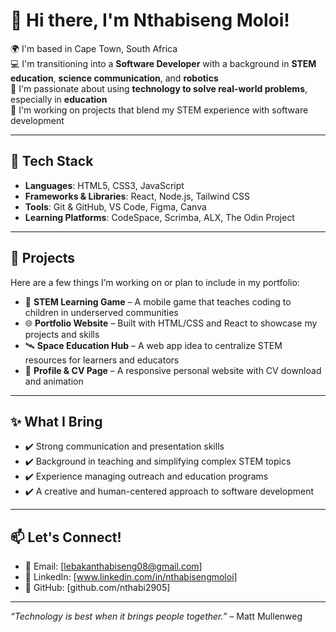 # 👋 Hi there, I'm Nthabiseng Moloi!

🌍 I'm based in Cape Town, South Africa  
💻 I'm transitioning into a **Software Developer** with a background in **STEM education**, **science communication**, and **robotics**  
🚀 I'm passionate about using **technology to solve real-world problems**, especially in **education**   
🎯 I'm working on projects that blend my STEM experience with software development

---

## 🔧 Tech Stack

- **Languages**: HTML5, CSS3, JavaScript 
- **Frameworks & Libraries**: React, Node.js, Tailwind CSS  
- **Tools**: Git & GitHub, VS Code, Figma, Canva  
- **Learning Platforms**: CodeSpace, Scrimba, ALX, The Odin Project

---

## 🧠 Projects

Here are a few things I’m working on or plan to include in my portfolio:
- 🚀 **STEM Learning Game** – A mobile game that teaches coding to children in underserved communities  
- 🌐 **Portfolio Website** – Built with HTML/CSS and React to showcase my projects and skills  
- 🛰️ **Space Education Hub** – A web app idea to centralize STEM resources for learners and educators  
- 💼 **Profile & CV Page** – A responsive personal website with CV download and animation

---

## ✨ What I Bring

- ✔️ Strong communication and presentation skills  
- ✔️ Background in teaching and simplifying complex STEM topics  
- ✔️ Experience managing outreach and education programs  
- ✔️ A creative and human-centered approach to software development

---

## 📫 Let's Connect!

- 💌 Email: [lebakanthabiseng08@gmail.com] 
- 💼 LinkedIn: [www.linkedin.com/in/nthabisengmoloi]  
- 🐙 GitHub: [github.com/nthabi2905]

---

_“Technology is best when it brings people together.”_ – Matt Mullenweg

<!--
**Nthabi2905/Nthabi2905** is a ✨ _special_ ✨ repository because its `README.md` (this file) appears on your GitHub profile.

Here are some ideas to get you started:

- 🔭 I’m currently working on ...
- 🌱 I’m currently learning ...
- 👯 I’m looking to collaborate on ...
- 🤔 I’m looking for help with ...
- 💬 Ask me about ...
- 📫 How to reach me: ...
- 😄 Pronouns: ...
- ⚡ Fun fact: ...
-->
